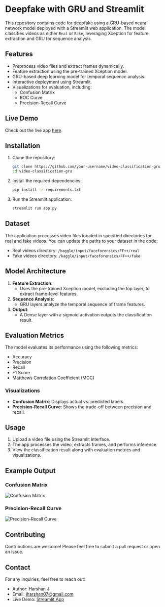 # Deepfake with GRU and Streamlit

This repository contains code for deepfake using a GRU-based neural network model deployed with a Streamlit web application. The model classifies videos as either `Real` or `Fake`, leveraging Xception for feature extraction and GRU for sequence analysis.

## Features
- Preprocess video files and extract frames dynamically.
- Feature extraction using the pre-trained Xception model.
- GRU-based deep learning model for temporal sequence analysis.
- Interactive deployment using Streamlit.
- Visualizations for evaluation, including:
  - Confusion Matrix
  - ROC Curve
  - Precision-Recall Curve

## Live Demo
Check out the live app [here](https://harshanj07-deepfake-streamlit-d1c2gs.streamlit.app/).

## Installation

1. Clone the repository:
   ```bash
   git clone https://github.com/your-username/video-classification-gru.git
   cd video-classification-gru
   ```

2. Install the required dependencies:
   ```bash
   pip install -r requirements.txt
   ```

3. Run the Streamlit application:
   ```bash
   streamlit run app.py
   ```

## Dataset

The application processes video files located in specified directories for real and fake videos. You can update the paths to your dataset in the code:

- Real videos directory: `/kaggle/input/faceforensics/FF++/real`
- Fake videos directory: `/kaggle/input/faceforensics/FF++/fake`

## Model Architecture

1. **Feature Extraction**:
   - Uses the pre-trained Xception model, excluding the top layer, to extract frame-level features.
2. **Sequence Analysis**:
   - GRU layers analyze the temporal sequence of frame features.
3. **Output**:
   - A Dense layer with a sigmoid activation outputs the classification result.

## Evaluation Metrics

The model evaluates its performance using the following metrics:
- Accuracy
- Precision
- Recall
- F1 Score
- Matthews Correlation Coefficient (MCC)

### Visualizations
- **Confusion Matrix**: Displays actual vs. predicted labels.
- **Precision-Recall Curve**: Shows the trade-off between precision and recall.

## Usage

1. Upload a video file using the Streamlit interface.
2. The app processes the video, extracts frames, and performs inference.
3. View the classification result along with evaluation metrics and visualizations.


## Example Output

### Confusion Matrix
![Confusion Matrix](example_images/confusion_matrix.png)

### Precision-Recall Curve
![Precision-Recall Curve](example_images/precision_recall_curve.png)

## Contributing

Contributions are welcome! Please feel free to submit a pull request or open an issue.

## Contact

For any inquiries, feel free to reach out:
- Author: Harshan J 
- Email: jharshan07@gmail.com
- Live Demo: [Streamlit App](https://harshanj07-deepfake-streamlit-d1c2gs.streamlit.app/)


